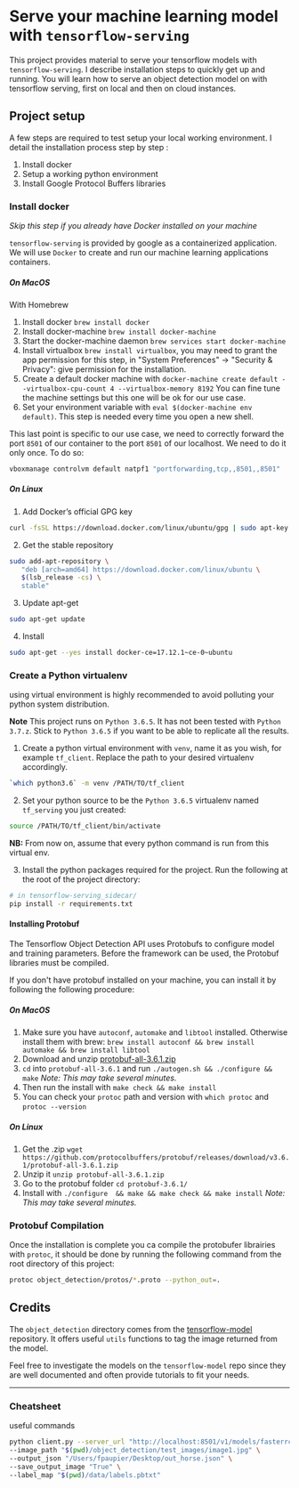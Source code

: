 # Serve your machine learning model with `tensorflow-serving`

This project provides material to serve your tensorflow models with `tensorflow-serving`. I describe installation steps
to quickly get up and running. You will learn how to serve an object detection model on with tensorflow serving, 
first on local and then on cloud instances. 

## Project setup

A few steps are required to test setup your local working environment.
I detail the installation process step by step :

1. Install docker
2. Setup a working python environment
3. Install Google Protocol Buffers libraries

### Install docker

_Skip this step if you already have Docker installed on your machine_

`tensorflow-serving` is provided by google as a containerized application. We will use `Docker` to create and run our machine
learning applications containers.
 
##### On MacOS

With Homebrew

1. Install docker `brew install docker`
2. Install docker-machine `brew install docker-machine`
3. Start the docker-machine daemon `brew services start docker-machine`
4. Install virtualbox `brew install virtualbox`, you may need to grant the app permission for this step,
 in "System Preferences" -> "Security & Privacy": give permission for the installation. 
5. Create a default docker machine with `docker-machine create default --virtualbox-cpu-count 4 --virtualbox-memory 8192`
You can fine tune the machine settings but this one will be ok for our use case.
6. Set your environment variable with `eval $(docker-machine env default)`. This step is needed every time you open a new shell.


This last point is specific to our use case, we need to correctly forward the port `8501` of our container to the port `8501` of our localhost.
We need to do it only once. To do so:
```bash
vboxmanage controlvm default natpf1 "portforwarding,tcp,,8501,,8501"
``` 

##### On Linux

1.  Add Docker’s official GPG key
````bash
curl -fsSL https://download.docker.com/linux/ubuntu/gpg | sudo apt-key add -
````
2.  Get the stable repository
````bash
sudo add-apt-repository \
   "deb [arch=amd64] https://download.docker.com/linux/ubuntu \
   $(lsb_release -cs) \
   stable"
````

3. Update apt-get
````bash
sudo apt-get update
````

4. Install
````bash
sudo apt-get --yes install docker-ce=17.12.1~ce-0~ubuntu
````

### Create a Python virtualenv

using virtual environment is highly recommended to avoid polluting your python system distribution.

**Note** This project runs on `Python 3.6.5`. It has not been tested with `Python 3.7.z`.
Stick to `Python 3.6.5` if you want to be able to replicate all the results.

1. Create a python virtual environment with `venv`, name it as you wish, for example `tf_client`. 
Replace the path to your desired virtualenv accordingly.
```bash
`which python3.6` -m venv /PATH/TO/tf_client
```

2. Set your python source to be the `Python 3.6.5` virtualenv named `tf_serving` you just created:
```bash
source /PATH/TO/tf_client/bin/activate
```
**NB:** From now on, assume that every python command is run from this virtual env. 

3. Install the python packages required for the project. Run the following at the root of the project directory:
```bash
# in tensorflow-serving_sidecar/
pip install -r requirements.txt
``` 

#### Installing Protobuf
The Tensorflow Object Detection API uses Protobufs to configure model and training parameters. 
Before the framework can be used, the Protobuf libraries must be compiled. 

If you don't have protobuf installed on your machine, you can install it by following the following
procedure:

##### On MacOS
 1. Make sure you have `autoconf`, `automake` and `libtool` installed. Otherwise install them with brew:
 `brew install autoconf && brew install automake && brew install libtool`
 2. Download and unzip [protobuf-all-3.6.1.zip](https://github.com/protocolbuffers/protobuf/releases/download/v3.6.1/protobuf-all-3.6.1.zip)
 3. `cd` into `protobuf-all-3.6.1` and run `./autogen.sh && ./configure && make` _Note: This may take several minutes._
 4. Then run the install with `make check && make install`
 5. You can check your `protoc` path and version with `which protoc` and `protoc --version`

##### On Linux

 1. Get the .zip `wget https://github.com/protocolbuffers/protobuf/releases/download/v3.6.1/protobuf-all-3.6.1.zip`
 2. Unzip it `unzip protobuf-all-3.6.1.zip`
 3. Go to the protobuf folder `cd protobuf-3.6.1/`
 4. Install with `./configure  && make && make check && make install` _Note: This may take several minutes._
 
### Protobuf Compilation

Once the installation is complete you ca compile the protobufer librairies with `protoc`, 
it should be done by running the following command from the root directory of this project:
```bash
protoc object_detection/protos/*.proto --python_out=.
```

   
## Credits

The `object_detection` directory comes from the
[tensorflow-model](https://github.com/tensorflow/models) repository. 
It offers useful `utils` functions to tag the image returned from the model.

Feel free to investigate the models on the `tensorflow-model` repo since they are well documented and often provide tutorials to fit your needs.


----
 ### Cheatsheet
useful commands

```bash
python client.py --server_url "http://localhost:8501/v1/models/fasterrcnn:predict" \
--image_path "$(pwd)/object_detection/test_images/image1.jpg" \
--output_json "/Users/fpaupier/Desktop/out_horse.json" \
--save_output_image "True" \
--label_map "$(pwd)/data/labels.pbtxt"
```

